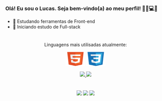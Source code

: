 ### Olá! Eu sou o Lucas. Seja bem-vindo(a) ao meu perfil! 👋🏼💻🔥

- 🐛 Estudando ferramentas de Front-end
- 🐣 Iniciando estudo de Full-stack

#
<div align="center" style="display: inline_block">
  <p>Linguagens mais utilisadas atualmente:</p>
  <img align="center" alt="Lucas-HTML" height="45" width="60" src="https://raw.githubusercontent.com/devicons/devicon/master/icons/html5/html5-original.svg">
  <img align="center" alt="Lucas-CSS" height="45" width="60" src="https://raw.githubusercontent.com/devicons/devicon/master/icons/css3/css3-original.svg">
</div>

<br>
<div align="center">
  <a href="https://github.com/luclopesr">
  <img height="150em" src="https://github-readme-stats.vercel.app/api?username=luclopesr&show_icons=true&theme=dark&include_all_commits=true&count_private=true&title_color=800080&bg_color=000000&border_color=800080&text_color=ffffff&icon_color=800080"/>
  <img height="150em" src="https://github-readme-stats.vercel.app/api/top-langs/?username=luclopesr&layout=compact&langs_count=7&theme=dark&title_color=800080&bg_color=000000&border_color=800080"/>
</div>

#
<div align="center">
  <a href="https://instagram.com/luclopesr" target="_blank"><img src="https://img.shields.io/badge/-Instagram-%23E4405F?style=for-the-badge&logo=instagram&logoColor=white" target="_blank"></a>
  <a href = "mailto:lucaslopesr02@gmail.com"><img src="https://img.shields.io/badge/-Gmail-%23333?style=for-the-badge&logo=gmail&logoColor=white" target="_blank"></a>
  <a href="www.linkedin.com/in/lucaslopesr" target="_blank"><img src="https://img.shields.io/badge/-LinkedIn-%230077B5?style=for-the-badge&logo=linkedin&logoColor=white" target="_blank"></a> 
</div>
 
